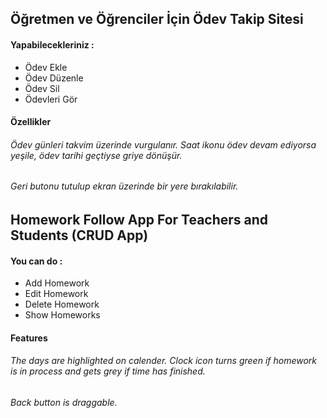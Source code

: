 ## Öğretmen ve Öğrenciler İçin Ödev Takip Sitesi 
#### Yapabilecekleriniz :
* Ödev Ekle
* Ödev Düzenle
* Ödev Sil
* Ödevleri Gör
#### Özellikler 
###### Ödev günleri takvim üzerinde vurgulanır. Saat ikonu ödev devam ediyorsa yeşile, ödev tarihi geçtiyse griye dönüşür. 
###### Geri butonu tutulup ekran üzerinde bir yere bırakılabilir.

## Homework Follow App For Teachers and Students (CRUD App)
#### You can do :
* Add Homework
* Edit Homework
* Delete Homework
* Show Homeworks
#### Features
###### The days are highlighted on calender. Clock icon turns green if homework is in process and gets grey if time has finished.
###### Back button is draggable.

